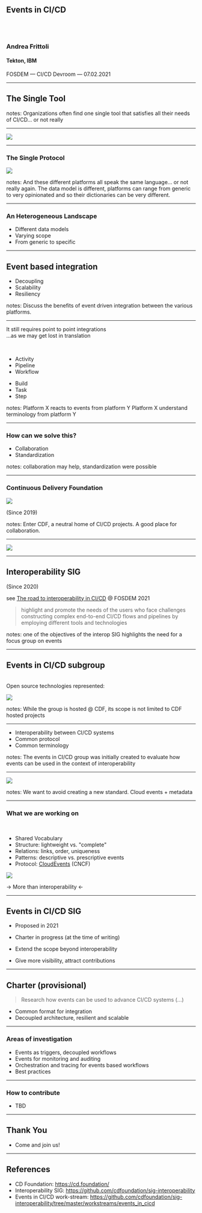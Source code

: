 ## Events in CI/CD
</br>
</br>

### Andrea Frittoli
#### Tekton, IBM

FOSDEM — CI/CD Devroom — 07.02.2021

---

## The Single Tool

<!-- (diagram with Git*, Tekton, Jenkins, Keptn, ArgoCD) -->

notes: Organizations often find one single tool that satisfies all their needs of CI/CD... or not really

-----

![](images/single_platform.svg) <!-- .element height="80%" width="80%" -->

-----

<!-- .slide: data-transition="fade fade" -->
<!-- .slide: data-transition-speed="fast" -->

### The Single Protocol

![](images/single_protocol.svg) <!-- .element height="60%" width="60%" -->

notes: And these different platforms all speak the same language... or not really again. The data model is different, platforms can range from generic to very opinionated and so their dictionaries can be very different.

-----

### An Heterogeneous Landscape

* Different data models
* Varying scope
* From generic to specific

---

## Event based integration

* Decoupling
* Scalability
* Resiliency

notes: Discuss the benefits of event driven integration between the various platforms.

-----

It still requires point to point integrations
</br>
<span class="fragment fade-up">
...as we may get lost in translation

<br/>

<div id="left" class="fragment fade-up">

* Activity
* Pipeline
* Workflow

</div>

<div id="right" class="fragment fade-up">

* Build
* Task
* Step

</div>
</span>

notes: Platform X reacts to events from platform Y
Platform X understand terminology from platform Y

-----

### How can we solve this?

* Collaboration
* Standardization

notes: collaboration may help, standardization were possible

---

### Continuous Delivery Foundation
![](images/cdf_logo.svg) <!-- .element height="40%" width="40%" -->

(Since 2019)


notes: Enter CDF, a neutral home of CI/CD projects. A good place for collaboration.

-----

![](images/cdf.svg)

-----

## Interoperability SIG

(Since 2020)

see [The road to interoperability in CI/CD](https://fosdem.org/2021/schedule/event/the_road_to_interoperability_in_ci_cd/) @ FOSDEM 2021

> highlight and promote the needs of the users who face challenges constructing complex end-to-end CI/CD flows and pipelines by employing different tools and technologies

notes: one of the objectives of the interop SIG highlights the need for a focus group on events

-----

## Events in CI/CD subgroup

</br>
Open source technologies represented:
</br>

![](images/events_in_cicd_opensource.svg)<!-- .element height="30%" width="30%" -->


notes: While the group is hosted @ CDF, its scope is not limited to CDF hosted projects

-----

* Interoperability between CI/CD systems
* Common protocol
* Common terminology

notes: The events in CI/CD group was initially created to evaluate how events can be used in the context of interoperability

-----

![](images/xkcd_standards.png)<!-- .element height="40%" width="80%" -->

notes: We want to avoid creating a new standard. Cloud events + metadata

-----

### What we are working on

</br>

* Shared Vocabulary
* Structure: lightweight vs. "complete"
* Relations: links, order, uniqueness
* Patterns: descriptive vs. prescriptive events
* Protocol: [CloudEvents](https://cloudevents.io/) (CNCF)

![](images/cloudevents.svg)<!-- .element height="20%" width="20%" -->

<span class="fragment">
-> More than interoperability <-
</span>

---

## Events in CI/CD SIG

* Proposed in 2021
* Charter in progress (at the time of writing)

* Extend the scope beyond interoperability
* Give more visibility, attract contributions

---

## Charter (provisional)

> Research how events can be used to advance CI/CD systems (...)

* Common format for integration
* Decoupled architecture, resilient and scalable

-----

### Areas of investigation

* Events as triggers, decoupled workflows
* Events for monitoring and auditing
* Orchestration and tracing for events based workflows
* Best practices

-----

### How to contribute

* TBD

---

## Thank You

* Come and join us!

-----

## References

* CD Foundation: https://cd.foundation/
* Interoperability SIG: https://github.com/cdfoundation/sig-interoperability
* Events in CI/CD work-stream: https://github.com/cdfoundation/sig-interoperability/tree/master/workstreams/events_in_cicd